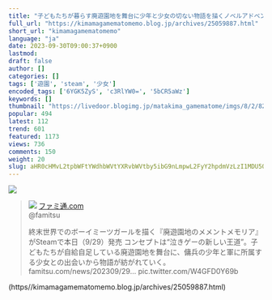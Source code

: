 ```yaml
---
title: "子どもたちが暮らす廃遊園地を舞台に少年と少女の切ない物語を描くノベルアドベンチャー【廃遊園地のメメントメモリア】Steam向けに発売開始 "
full_url: "https://kimamagamematomemo.blog.jp/archives/25059887.html"
short_url: "kimamagamematomemo"
language: "ja"
date: 2023-09-30T09:00:37+0900
lastmod: 
draft: false
author: []
categories: []
tags: ['遊園', 'steam', '少女']
encoded_tags: ['6YGK5ZyS', 'c3RlYW0=', '5bCR5aWz']
keywords: []
thumbnail: "https://livedoor.blogimg.jp/matakima_gamematome/imgs/8/2/82725e25-s.png"
popular: 494
latest: 112
trend: 601
featured: 1173
views: 736
comments: 150
weight: 20
slug: aHR0cHMvL2tpbWFtYWdhbWVtYXRvbWVtby5ibG9nLmpwL2FyY2hpdmVzLzI1MDU5ODg3Lmh0bWw=
---
```


![](https://livedoor.blogimg.jp/matakima_gamematome/imgs/8/2/82725e25-s.png)

<blockquote id='twibodyLRbyHrvSN1'> <p> <img src='https//livedoor.blogimg.jp/matakima_gamematome/imgs/b/c/bcafb830.jpg'> <a href='https//twitter.com/famitsu/status/1707711871997153650' target='_blank'>ファミ通.com </a><br> @famitsu </p> <p id='twitextLRbyHrvSN1'> 終末世界でのボーイミーツガールを描く『廃遊園地のメメントメモリア』がSteamで本日（9/29）発売 コンセプトは“泣きゲーの新しい王道”。子どもたちが自給自足している廃遊園地を舞台に、傭兵の少年と軍に所属する少女との出会いから物語が紡がれていく。 famitsu.com/news/202309/29… pic.twitter.com/W4GFD0Y69b </p> <p> <a href='https//twitter.com/famitsu/status/1707711871997153650' target='_blank'></a> </p> </blockquote> 

(https//kimamagamematomemo.blog.jp/archives/25059887.html)
